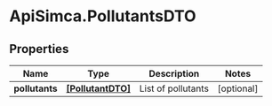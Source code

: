 # ApiSimca.PollutantsDTO

## Properties
Name | Type | Description | Notes
------------ | ------------- | ------------- | -------------
**pollutants** | [**[PollutantDTO]**](PollutantDTO.md) | List of pollutants | [optional] 


